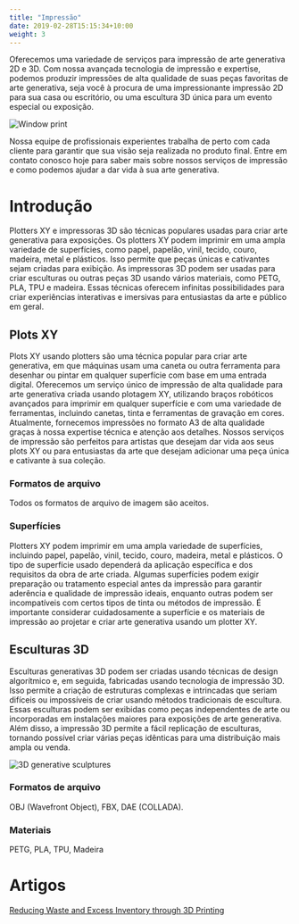 ```yaml
---
title: "Impressão"
date: 2019-02-28T15:15:34+10:00
weight: 3
---
```


Oferecemos uma variedade de serviços para impressão de arte generativa 2D e 3D. Com nossa avançada tecnologia de impressão e expertise, podemos produzir impressões de alta qualidade de suas peças favoritas de arte generativa, seja você à procura de uma impressionante impressão 2D para sua casa ou escritório, ou uma escultura 3D única para um evento especial ou exposição.

![Window print](/images/illustrations/window-print.png)

Nossa equipe de profissionais experientes trabalha de perto com cada cliente para garantir que sua visão seja realizada no produto final. Entre em contato conosco hoje para saber mais sobre nossos serviços de impressão e como podemos ajudar a dar vida à sua arte generativa.

# Introdução

Plotters XY e impressoras 3D são técnicas populares usadas para criar arte generativa para exposições. Os plotters XY podem imprimir em uma ampla variedade de superfícies, como papel, papelão, vinil, tecido, couro, madeira, metal e plásticos. Isso permite que peças únicas e cativantes sejam criadas para exibição. As impressoras 3D podem ser usadas para criar esculturas ou outras peças 3D usando vários materiais, como PETG, PLA, TPU e madeira. Essas técnicas oferecem infinitas possibilidades para criar experiências interativas e imersivas para entusiastas da arte e público em geral.

## Plots XY

Plots XY usando plotters são uma técnica popular para criar arte generativa, em que máquinas usam uma caneta ou outra ferramenta para desenhar ou pintar em qualquer superfície com base em uma entrada digital. Oferecemos um serviço único de impressão de alta qualidade para arte generativa criada usando plotagem XY, utilizando braços robóticos avançados para imprimir em qualquer superfície e com uma variedade de ferramentas, incluindo canetas, tinta e ferramentas de gravação em cores. Atualmente, fornecemos impressões no formato A3 de alta qualidade graças à nossa expertise técnica e atenção aos detalhes. Nossos serviços de impressão são perfeitos para artistas que desejam dar vida aos seus plots XY ou para entusiastas da arte que desejam adicionar uma peça única e cativante à sua coleção.

### Formatos de arquivo

Todos os formatos de arquivo de imagem são aceitos.

### Superfícies

Plotters XY podem imprimir em uma ampla variedade de superfícies, incluindo papel, papelão, vinil, tecido, couro, madeira, metal e plásticos. O tipo de superfície usado dependerá da aplicação específica e dos requisitos da obra de arte criada. Algumas superfícies podem exigir preparação ou tratamento especial antes da impressão para garantir aderência e qualidade de impressão ideais, enquanto outras podem ser incompatíveis com certos tipos de tinta ou métodos de impressão. É importante considerar cuidadosamente a superfície e os materiais de impressão ao projetar e criar arte generativa usando um plotter XY.

## Esculturas 3D

Esculturas generativas 3D podem ser criadas usando técnicas de design algorítmico e, em seguida, fabricadas usando tecnologia de impressão 3D. Isso permite a criação de estruturas complexas e intrincadas que seriam difíceis ou impossíveis de criar usando métodos tradicionais de escultura. Essas esculturas podem ser exibidas como peças independentes de arte ou incorporadas em instalações maiores para exposições de arte generativa. Além disso, a impressão 3D permite a fácil replicação de esculturas, tornando possível criar várias peças idênticas para uma distribuição mais ampla ou venda.

![3D generative sculptures](/images/illustrations/sculptures.png)

### Formatos de arquivo

OBJ (Wavefront Object), FBX, DAE (COLLADA).

### Materiais

PETG, PLA, TPU, Madeira

# Artigos

[Reducing Waste and Excess Inventory through 3D Printing](https://medium.com/@guillaumelauzier/reducing-waste-and-excess-inventory-through-3d-printing-5609fd039dd6)



